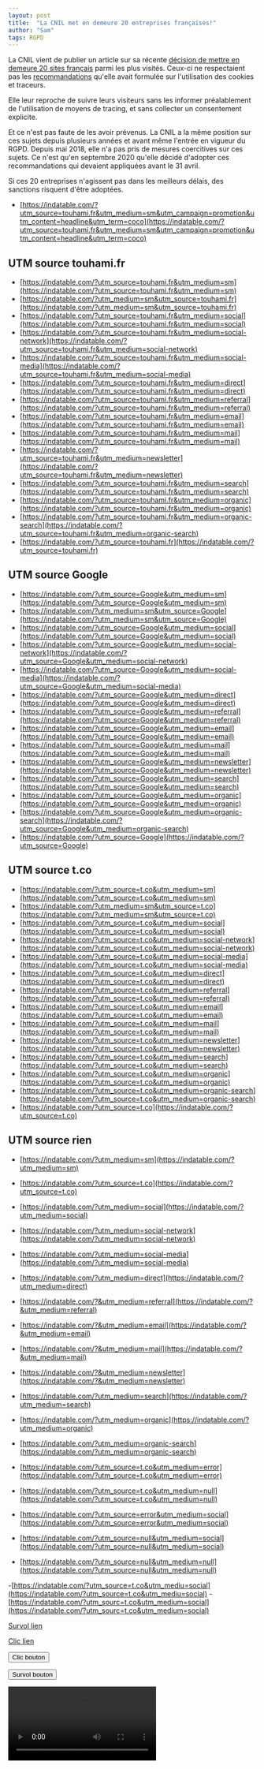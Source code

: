 ```yaml
---
layout: post
title:  "La CNIL met en demeure 20 entreprises françaises!"
author: "Sam"
tags: RGPD
---
```


La CNIL vient de publier un article sur sa récente [décision de mettre en demeure 20 sites français](https://www.cnil.fr/fr/cookies-une-vingtaine-organismes-mis-en-demeure) parmi les plus visités. Ceux-ci ne respectaient pas les [recommandations](https://www.cnil.fr/sites/default/files/atoms/files/recommandation-cookies-et-autres-traceurs.pdf) qu'elle avait formulée sur l'utilisation des cookies et traceurs.

Elle leur reproche de suivre leurs visiteurs sans les informer préalablement de l'utilisation de moyens de tracing, et sans collecter un consentement explicite.

Et ce n'est pas faute de les avoir prévenus. La CNIL a la même position sur ces sujets depuis plusieurs années et avant même l'entrée en vigueur du RGPD. Depuis mai 2018, elle n'a pas pris de mesures coercitives sur ces sujets. Ce n'est qu'en septembre 2020 qu'elle décidé d'adopter ces recommandations qui devaient appliquées avant le 31 avril.

Si ces 20 entreprises n'agissent pas dans les meilleurs délais, des sanctions risquent d'être adoptées.

- [https://indatable.com/?utm_source=touhami.fr&utm_medium=sm&utm_campaign=promotion&utm_content=headline&utm_term=coco](https://indatable.com/?utm_source=touhami.fr&utm_medium=sm&utm_campaign=promotion&utm_content=headline&utm_term=coco)

## UTM source touhami.fr
- [https://indatable.com/?utm_source=touhami.fr&utm_medium=sm](https://indatable.com/?utm_source=touhami.fr&utm_medium=sm)
- [https://indatable.com/?utm_medium=sm&utm_source=touhami.fr](https://indatable.com/?utm_medium=sm&utm_source=touhami.fr)
- [https://indatable.com/?utm_source=touhami.fr&utm_medium=social](https://indatable.com/?utm_source=touhami.fr&utm_medium=social)
- [https://indatable.com/?utm_source=touhami.fr&utm_medium=social-network](https://indatable.com/?utm_source=touhami.fr&utm_medium=social-network)
- [https://indatable.com/?utm_source=touhami.fr&utm_medium=social-media](https://indatable.com/?utm_source=touhami.fr&utm_medium=social-media)
- [https://indatable.com/?utm_source=touhami.fr&utm_medium=direct](https://indatable.com/?utm_source=touhami.fr&utm_medium=direct)
- [https://indatable.com/?utm_source=touhami.fr&utm_medium=referral](https://indatable.com/?utm_source=touhami.fr&utm_medium=referral)
- [https://indatable.com/?utm_source=touhami.fr&utm_medium=email](https://indatable.com/?utm_source=touhami.fr&utm_medium=email)
- [https://indatable.com/?utm_source=touhami.fr&utm_medium=mail](https://indatable.com/?utm_source=touhami.fr&utm_medium=mail)
- [https://indatable.com/?utm_source=touhami.fr&utm_medium=newsletter](https://indatable.com/?utm_source=touhami.fr&utm_medium=newsletter)
- [https://indatable.com/?utm_source=touhami.fr&utm_medium=search](https://indatable.com/?utm_source=touhami.fr&utm_medium=search)
- [https://indatable.com/?utm_source=touhami.fr&utm_medium=organic](https://indatable.com/?utm_source=touhami.fr&utm_medium=organic)
- [https://indatable.com/?utm_source=touhami.fr&utm_medium=organic-search](https://indatable.com/?utm_source=touhami.fr&utm_medium=organic-search)
- [https://indatable.com/?utm_source=touhami.fr](https://indatable.com/?utm_source=touhami.fr)

## UTM source Google
- [https://indatable.com/?utm_source=Google&utm_medium=sm](https://indatable.com/?utm_source=Google&utm_medium=sm)
- [https://indatable.com/?utm_medium=sm&utm_source=Google](https://indatable.com/?utm_medium=sm&utm_source=Google)
- [https://indatable.com/?utm_source=Google&utm_medium=social](https://indatable.com/?utm_source=Google&utm_medium=social)
- [https://indatable.com/?utm_source=Google&utm_medium=social-network](https://indatable.com/?utm_source=Google&utm_medium=social-network)
- [https://indatable.com/?utm_source=Google&utm_medium=social-media](https://indatable.com/?utm_source=Google&utm_medium=social-media)
- [https://indatable.com/?utm_source=Google&utm_medium=direct](https://indatable.com/?utm_source=Google&utm_medium=direct)
- [https://indatable.com/?utm_source=Google&utm_medium=referral](https://indatable.com/?utm_source=Google&utm_medium=referral)
- [https://indatable.com/?utm_source=Google&utm_medium=email](https://indatable.com/?utm_source=Google&utm_medium=email)
- [https://indatable.com/?utm_source=Google&utm_medium=mail](https://indatable.com/?utm_source=Google&utm_medium=mail)
- [https://indatable.com/?utm_source=Google&utm_medium=newsletter](https://indatable.com/?utm_source=Google&utm_medium=newsletter)
- [https://indatable.com/?utm_source=Google&utm_medium=search](https://indatable.com/?utm_source=Google&utm_medium=search)
- [https://indatable.com/?utm_source=Google&utm_medium=organic](https://indatable.com/?utm_source=Google&utm_medium=organic)
- [https://indatable.com/?utm_source=Google&utm_medium=organic-search](https://indatable.com/?utm_source=Google&utm_medium=organic-search)
- [https://indatable.com/?utm_source=Google](https://indatable.com/?utm_source=Google)

## UTM source t.co
- [https://indatable.com/?utm_source=t.co&utm_medium=sm](https://indatable.com/?utm_source=t.co&utm_medium=sm)
- [https://indatable.com/?utm_medium=sm&utm_source=t.co](https://indatable.com/?utm_medium=sm&utm_source=t.co)
- [https://indatable.com/?utm_source=t.co&utm_medium=social](https://indatable.com/?utm_source=t.co&utm_medium=social)
- [https://indatable.com/?utm_source=t.co&utm_medium=social-network](https://indatable.com/?utm_source=t.co&utm_medium=social-network)
- [https://indatable.com/?utm_source=t.co&utm_medium=social-media](https://indatable.com/?utm_source=t.co&utm_medium=social-media)
- [https://indatable.com/?utm_source=t.co&utm_medium=direct](https://indatable.com/?utm_source=t.co&utm_medium=direct)
- [https://indatable.com/?utm_source=t.co&utm_medium=referral](https://indatable.com/?utm_source=t.co&utm_medium=referral)
- [https://indatable.com/?utm_source=t.co&utm_medium=email](https://indatable.com/?utm_source=t.co&utm_medium=email)
- [https://indatable.com/?utm_source=t.co&utm_medium=mail](https://indatable.com/?utm_source=t.co&utm_medium=mail)
- [https://indatable.com/?utm_source=t.co&utm_medium=newsletter](https://indatable.com/?utm_source=t.co&utm_medium=newsletter)
- [https://indatable.com/?utm_source=t.co&utm_medium=search](https://indatable.com/?utm_source=t.co&utm_medium=search)
- [https://indatable.com/?utm_source=t.co&utm_medium=organic](https://indatable.com/?utm_source=t.co&utm_medium=organic)
- [https://indatable.com/?utm_source=t.co&utm_medium=organic-search](https://indatable.com/?utm_source=t.co&utm_medium=organic-search)
- [https://indatable.com/?utm_source=t.co](https://indatable.com/?utm_source=t.co)


## UTM source rien
- [https://indatable.com/?utm_medium=sm](https://indatable.com/?utm_medium=sm)
- [https://indatable.com/?utm_source=t.co](https://indatable.com/?utm_source=t.co)
- [https://indatable.com/?utm_medium=social](https://indatable.com/?utm_medium=social)
- [https://indatable.com/?utm_medium=social-network](https://indatable.com/?utm_medium=social-network)
- [https://indatable.com/?utm_medium=social-media](https://indatable.com/?utm_medium=social-media)
- [https://indatable.com/?utm_medium=direct](https://indatable.com/?utm_medium=direct)
- [https://indatable.com/?&utm_medium=referral](https://indatable.com/?&utm_medium=referral)
- [https://indatable.com/?&utm_medium=email](https://indatable.com/?&utm_medium=email)
- [https://indatable.com/?&utm_medium=mail](https://indatable.com/?&utm_medium=mail)
- [https://indatable.com/?&utm_medium=newsletter](https://indatable.com/?&utm_medium=newsletter)
- [https://indatable.com/?utm_medium=search](https://indatable.com/?utm_medium=search)
- [https://indatable.com/?utm_medium=organic](https://indatable.com/?utm_medium=organic)
- [https://indatable.com/?utm_medium=organic-search](https://indatable.com/?utm_medium=organic-search)


- [https://indatable.com/?utm_source=t.co&utm_medium=error](https://indatable.com/?utm_source=t.co&utm_medium=error)
- [https://indatable.com/?utm_source=t.co&utm_medium=null](https://indatable.com/?utm_source=t.co&utm_medium=null)
- [https://indatable.com/?utm_source=error&utm_medium=social](https://indatable.com/?utm_source=error&utm_medium=social)
- [https://indatable.com/?utm_source=null&utm_medium=social](https://indatable.com/?utm_source=null&utm_medium=social)
- [https://indatable.com/?utm_source=null&utm_medium=null](https://indatable.com/?utm_source=null&utm_medium=null)

-[https://indatable.com/?utm_source=t.co&utm_mediu=social](https://indatable.com/?utm_source=t.co&utm_mediu=social)
-[https://indatable.com/?utm_sourc=t.co&utm_medium=social](https://indatable.com/?utm_sourc=t.co&utm_medium=social)

<a id="survol" class="abla--mouseover--survol--link--day--valeur" href="https://abla.io">Survol lien</a> 

<a id="clique" class="abla--click--clique--link--week--13" href="https://abla.io">Clic lien</a> 

<button id="clique" class="abla--click--clique--button--month--valeur" href="https://abla.io">Clic bouton</button>

<button id="survol" class="abla--mouseover--survol--button--year--valeur" href="https://abla.io">Survol bouton</button> 

<video controls class="abla--play--video--video--day"><source src="https://abla.io/assets/videos/webbackmachine.mp4" type="video/webm"></video>
 